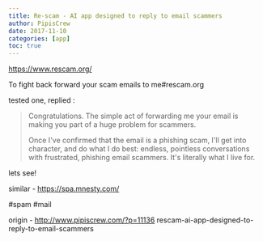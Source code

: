 ```yaml
---
title: Re-scam - AI app designed to reply to email scammers
author: PipisCrew
date: 2017-11-10
categories: [app]
toc: true
---
```


https://www.rescam.org/

To fight back forward your scam emails to me#rescam.org

tested one, replied :

> Congratulations. The simple act of forwarding me your email is making you part of a huge problem for scammers.
> 
> Once I've confirmed that the email is a phishing scam, I'll get into character, and do what I do best: endless, pointless conversations with frustrated, phishing email scammers. It's literally what I live for.

lets see!

similar - https://spa.mnesty.com/

#spam #mail

origin - http://www.pipiscrew.com/?p=11136 rescam-ai-app-designed-to-reply-to-email-scammers